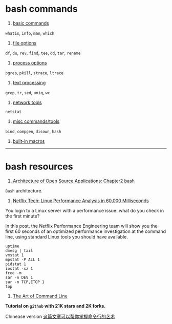bash commands
=============

1. [basic commands](basic.md)

  `whatis`, `info`, `man`, `which`

1. [file options](file.md)

  `df`, `du`, `rev`, `find`, `tee`, `dd`, `tar`, `rename`

1. [process options](proc.md)

  `pgrep`, `pkill`, `strace`, `ltrace`

1. [text processing](text.md)

  `grep`, `tr`, `sed`, `uniq`, `wc`

1. [network tools](network.md)

  `netstat`

1. [misc commands/tools](misc.md)

  `bind`, `compgen`, `disown`, `hash`

1. [built-in macros](macro.md)


--------------------

# bash resources

1. [Architecture of Open Source Applications: Chapter2 bash](http://www.aosabook.org/en/bash.html)

  `Bash` architecture.

1. [Netflix Tech: Linux Performance Analysis in 60,000 Milliseconds](http://techblog.netflix.com/2015/11/linux-performance-analysis-in-60s.html)

  You login to a Linux server with a performance issue: what do you check in
  the first minute?

  In this post, the Netflix Performance Engineering team will show you the
  first 60 seconds of an optimized performance investigation at the command
  line, using standard Linux tools you should have available.

  ```shell
  uptime
  dmesg | tail
  vmstat 1
  mpstat -P ALL 1
  pidstat 1
  iostat -xz 1
  free -m
  sar -n DEV 1
  sar -n TCP,ETCP 1
  top
  ```

1. [The Art of Command Line](https://github.com/jlevy/the-art-of-command-line)

  **Tutorial on `github` with 21K stars and 2K forks.**

  Chinease version [这篇文章可以帮你掌握命令行的艺术](http://blog.jobbole.com/90364/)
